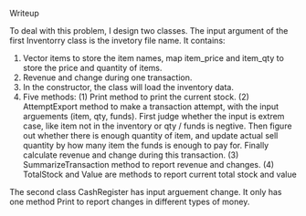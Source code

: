 Writeup

To deal with this problem, I design two classes.
The input argument of the first Inventorry class is the invetory file name. It contains:
1. Vector items to store the item names, map item_price and item_qty to store the price and quantity of items.
2. Revenue and change during one transaction.
3. In the constructor, the class will load the inventory data.
4. Five methods:
  (1) Print method to print the current stock.
  (2) AttemptExport method to make a transaction attempt, with the input arguements (item, qty, funds).
      First judge whether the input is extrem case, like item not in the inventory or qty / funds is negtive.
      Then figure out whether there is enough quantity of item, and update actual sell quantity by how 
      many item the funds is enough to pay for. Finally calculate revenue and change during this transaction.
  (3) SummarizeTransaction method to report revenue and changes.
  (4) TotalStock and Value are methods to report current total stock and value

The second class CashRegister has input arguement change.
It only has one method Print to report changes in different types of money.
